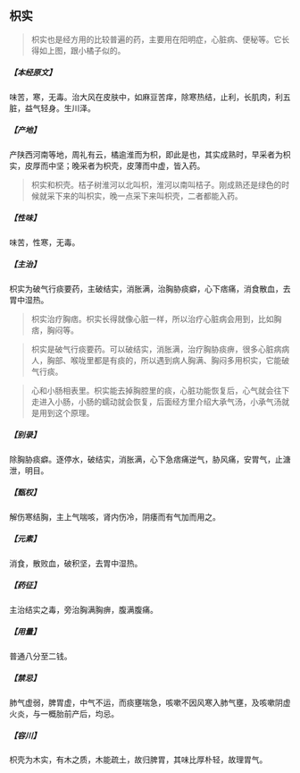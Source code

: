 ## 枳实

> 枳实也是经方用的比较普遍的药，主要用在阳明症，心脏病、便秘等。它长得如上图，跟小橘子似的。

##### 【本经原文】
味苦，寒，无毒。治大风在皮肤中，如麻豆苦痒，除寒热结，止利，长肌肉，利五脏，益气轻身。生川泽。
##### 【产地】
产陕西河南等地，周礼有云，橘逾淮而为枳，即此是也，其实成熟时，早采者为枳实，皮厚而中坚；晚采者为枳壳，皮薄而中虚，皆入药。

> 枳实和枳壳‍。桔子树淮河以北叫枳，淮河以南叫桔子。刚成熟还是绿色的时候就采下来的叫枳实，晚一点采下来叫枳壳，二者都能入药。

##### 【性味】
味苦，性寒，无毒。
##### 【主治】
枳实为破气行痰要药，主破结实，消胀满，治胸胁痰癖，心下痞痛，消食散血，去胃中湿热。

> 枳实治疗胸痞‍。枳实长得就像心脏一样，所以治疗心脏病会用到，比如胸痞，胸闷等。

> 枳实是破气行痰要药。可以破结实，消胀满，治疗胸胁痰痹，很多心脏病病人，胸部、喉咙里都是有痰的，所以遇到病人胸满、胸闷多用枳实，它能破气行痰。

> 心和小肠相表里。枳实能去掉胸腔里的痰，心脏功能恢复后，心气就会往下走进入小肠，小肠的蠕动就会恢复，后面经方里介绍大承气汤，小承气汤就是用到这个原理。

##### 【别录】
除胸胁痰癖。逐停水，破结实，消胀满，心下急痞痛逆气，胁风痛，安胃气，止溏泄，明目。
##### 【甄权】
解伤寒结胸，主上气喘咳，肾内伤冷，阴痿而有气加而用之。
##### 【元素】
消食，散败血，破积坚，去胃中湿热。
##### 【药征】
主治结实之毒，旁治胸满胸痹，腹满腹痛。
##### 【用量】
普通八分至二钱。
##### 【禁忌】
肺气虚弱，脾胃虚，中气不运，而痰壅喘急，咳嗽不因风寒入肺气壅，及咳嗽阴虚火炎，与一概胎前产后，均忌。
##### 【容川】
枳壳为木实，有木之质，木能疏土，故归脾胃，其味比厚朴轻，故理胃气。